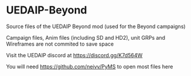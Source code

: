 # UEDAIP-Beyond
Source files of the UEDAIP Beyond mod (used for the Beyond campaigns)

Campaign files, Anim files (including SD and HD2), unit GRPs and Wireframes are not commited to save space

Visit the UEDAIP discord at https://discord.gg/K7d564W

You will need https://github.com/neivv/PyMS to open most files here
